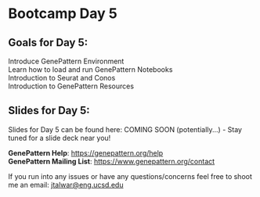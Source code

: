 # Bootcamp Day 5

## Goals for Day 5:
Introduce GenePattern Environment<br>
Learn how to load and run GenePattern Notebooks<br>
Introduction to Seurat and Conos<br>
Introduction to GenePattern Resources<br>

## Slides for Day 5:

Slides for Day 5 can be found here: COMING SOON (potentially...) - Stay tuned for a slide deck near you!

**GenePattern Help**: https://genepattern.org/help<br>
**GenePattern Mailing List**: https://www.genepattern.org/contact<br>

If you run into any issues or have any questions/concerns feel free to shoot me an email: jtalwar@eng.ucsd.edu


